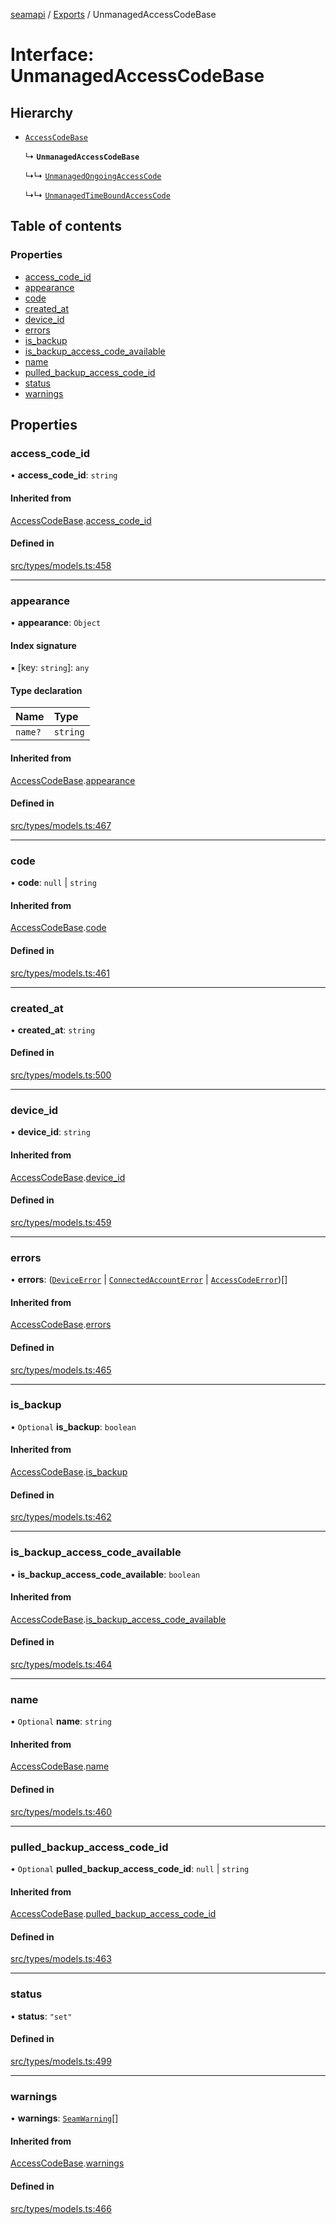 [seamapi](../README.md) / [Exports](../modules.md) / UnmanagedAccessCodeBase

# Interface: UnmanagedAccessCodeBase

## Hierarchy

- [`AccessCodeBase`](AccessCodeBase.md)

  ↳ **`UnmanagedAccessCodeBase`**

  ↳↳ [`UnmanagedOngoingAccessCode`](UnmanagedOngoingAccessCode.md)

  ↳↳ [`UnmanagedTimeBoundAccessCode`](UnmanagedTimeBoundAccessCode.md)

## Table of contents

### Properties

- [access\_code\_id](UnmanagedAccessCodeBase.md#access_code_id)
- [appearance](UnmanagedAccessCodeBase.md#appearance)
- [code](UnmanagedAccessCodeBase.md#code)
- [created\_at](UnmanagedAccessCodeBase.md#created_at)
- [device\_id](UnmanagedAccessCodeBase.md#device_id)
- [errors](UnmanagedAccessCodeBase.md#errors)
- [is\_backup](UnmanagedAccessCodeBase.md#is_backup)
- [is\_backup\_access\_code\_available](UnmanagedAccessCodeBase.md#is_backup_access_code_available)
- [name](UnmanagedAccessCodeBase.md#name)
- [pulled\_backup\_access\_code\_id](UnmanagedAccessCodeBase.md#pulled_backup_access_code_id)
- [status](UnmanagedAccessCodeBase.md#status)
- [warnings](UnmanagedAccessCodeBase.md#warnings)

## Properties

### access\_code\_id

• **access\_code\_id**: `string`

#### Inherited from

[AccessCodeBase](AccessCodeBase.md).[access_code_id](AccessCodeBase.md#access_code_id)

#### Defined in

[src/types/models.ts:458](https://github.com/seamapi/javascript/blob/main/src/types/models.ts#L458)

___

### appearance

• **appearance**: `Object`

#### Index signature

▪ [key: `string`]: `any`

#### Type declaration

| Name | Type |
| :------ | :------ |
| `name?` | `string` |

#### Inherited from

[AccessCodeBase](AccessCodeBase.md).[appearance](AccessCodeBase.md#appearance)

#### Defined in

[src/types/models.ts:467](https://github.com/seamapi/javascript/blob/main/src/types/models.ts#L467)

___

### code

• **code**: ``null`` \| `string`

#### Inherited from

[AccessCodeBase](AccessCodeBase.md).[code](AccessCodeBase.md#code)

#### Defined in

[src/types/models.ts:461](https://github.com/seamapi/javascript/blob/main/src/types/models.ts#L461)

___

### created\_at

• **created\_at**: `string`

#### Defined in

[src/types/models.ts:500](https://github.com/seamapi/javascript/blob/main/src/types/models.ts#L500)

___

### device\_id

• **device\_id**: `string`

#### Inherited from

[AccessCodeBase](AccessCodeBase.md).[device_id](AccessCodeBase.md#device_id)

#### Defined in

[src/types/models.ts:459](https://github.com/seamapi/javascript/blob/main/src/types/models.ts#L459)

___

### errors

• **errors**: ([`DeviceError`](DeviceError.md) \| [`ConnectedAccountError`](ConnectedAccountError.md) \| [`AccessCodeError`](AccessCodeError.md))[]

#### Inherited from

[AccessCodeBase](AccessCodeBase.md).[errors](AccessCodeBase.md#errors)

#### Defined in

[src/types/models.ts:465](https://github.com/seamapi/javascript/blob/main/src/types/models.ts#L465)

___

### is\_backup

• `Optional` **is\_backup**: `boolean`

#### Inherited from

[AccessCodeBase](AccessCodeBase.md).[is_backup](AccessCodeBase.md#is_backup)

#### Defined in

[src/types/models.ts:462](https://github.com/seamapi/javascript/blob/main/src/types/models.ts#L462)

___

### is\_backup\_access\_code\_available

• **is\_backup\_access\_code\_available**: `boolean`

#### Inherited from

[AccessCodeBase](AccessCodeBase.md).[is_backup_access_code_available](AccessCodeBase.md#is_backup_access_code_available)

#### Defined in

[src/types/models.ts:464](https://github.com/seamapi/javascript/blob/main/src/types/models.ts#L464)

___

### name

• `Optional` **name**: `string`

#### Inherited from

[AccessCodeBase](AccessCodeBase.md).[name](AccessCodeBase.md#name)

#### Defined in

[src/types/models.ts:460](https://github.com/seamapi/javascript/blob/main/src/types/models.ts#L460)

___

### pulled\_backup\_access\_code\_id

• `Optional` **pulled\_backup\_access\_code\_id**: ``null`` \| `string`

#### Inherited from

[AccessCodeBase](AccessCodeBase.md).[pulled_backup_access_code_id](AccessCodeBase.md#pulled_backup_access_code_id)

#### Defined in

[src/types/models.ts:463](https://github.com/seamapi/javascript/blob/main/src/types/models.ts#L463)

___

### status

• **status**: ``"set"``

#### Defined in

[src/types/models.ts:499](https://github.com/seamapi/javascript/blob/main/src/types/models.ts#L499)

___

### warnings

• **warnings**: [`SeamWarning`](SeamWarning.md)[]

#### Inherited from

[AccessCodeBase](AccessCodeBase.md).[warnings](AccessCodeBase.md#warnings)

#### Defined in

[src/types/models.ts:466](https://github.com/seamapi/javascript/blob/main/src/types/models.ts#L466)
